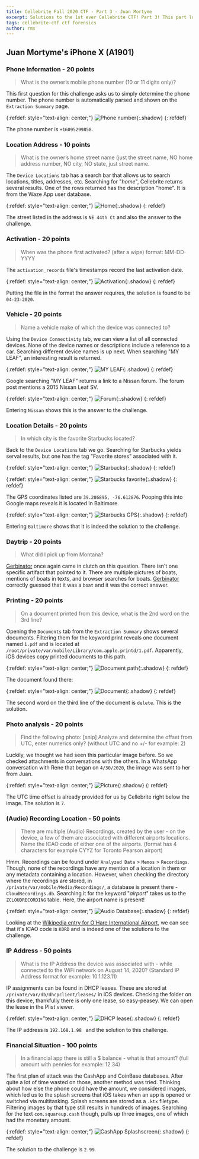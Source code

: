 ```yaml
---
title: Cellebrite Fall 2020 CTF - Part 3 - Juan Mortyme
excerpt: Solutions to the 1st ever Cellebrite CTF! Part 3! This part looks at the solutions to the questions associated with the image of Juan Mortyme's iPhone. 
tags: cellebrite-ctf ctf forensics
author: rms
---
```


## Juan Mortyme's iPhone X (A1901)

### Phone Information - 20 points

> What is the owner’s mobile phone number (10 or 11 digits only)?

This first question for this challenge asks us to simply determine the phone number. The phone number is automatically parsed and shown on the `Extraction Summary` page.

{:refdef: style="text-align: center;"}
![Phone number](https://starwarsfan2099.github.io/public/2020-11-18/juan_1.JPG){:.shadow}
{: refdef}

The phone number is `+16095299858`.

### Location Address - 10 points

> What is the owner’s home street name (just the street name, NO home address number, NO city, NO state, just street name.

The `Device Locations` tab has a search bar that allows us to search locations, titles, addresses, etc. Searching for "*home*", Cellebrite returns several results. One of the rows returned has the description "home".  It is from the Waze App user database. 

{:refdef: style="text-align: center;"}
![Home](https://starwarsfan2099.github.io/public/2020-11-18/juan_2.JPG){:.shadow}
{: refdef}

The street listed in the address is `NE 44th Ct` and also the answer to the challenge.

### Activation - 20 points

> When was the phone first activated? (after a wipe) format: MM-DD-YYYY

The `activation_records` file's timestamps record the last activation date. 

{:refdef: style="text-align: center;"}
![Activation](https://starwarsfan2099.github.io/public/2020-11-18/juan_3.JPG){:.shadow}
{: refdef}

Putting the file in the format the answer requires, the solution is found to be `04-23-2020`. 

### Vehicle - 20 points

> Name a vehicle make of which the device was connected to?

Using the `Device Connectivity` tab, we can view a list of all connected devices. None of the device names or descriptions include a reference to a car. Searching different device names is up next. When searching "MY LEAF", an interesting result is returned. 

{:refdef: style="text-align: center;"}
![MY LEAF](https://starwarsfan2099.github.io/public/2020-11-18/juan_4.JPG){:.shadow}
{: refdef}

Google searching "MY LEAF" returns a link to a Nissan forum. The forum post mentions a 2015 Nissan Leaf SV. 

{:refdef: style="text-align: center;"}
![Forum](https://starwarsfan2099.github.io/public/2020-11-18/juan_5.JPG){:.shadow}
{: refdef}

Entering `Nissan` shows this is the answer to the challenge. 

### Location Details - 20 points

> In which city is the favorite Starbucks located?

Back to the `Device Locations` tab we go. Searching for Starbucks yields serval results, but one has the tag "Favorite stores" associated with it. 

{:refdef: style="text-align: center;"}
![Starbucks](https://starwarsfan2099.github.io/public/2020-11-18/juan_6.JPG){:.shadow}
{: refdef}

{:refdef: style="text-align: center;"}
![Starbucks favorite](https://starwarsfan2099.github.io/public/2020-11-18/juan_7.JPG){:.shadow}
{: refdef}

The GPS coordinates listed are `39.286895, -76.612876`. Pooping this into Google maps reveals it is located in Baltimore. 

{:refdef: style="text-align: center;"}
![Starbucks GPS](https://starwarsfan2099.github.io/public/2020-11-18/juan_8.JPG){:.shadow}
{: refdef}

Entering `Baltimore` shows that it is indeed the solution to the challenge. 

### Daytrip - 20 points

> What did I pick up from Montana?

[Gerbinator](https://github.com/Gerbinator) once again came in clutch on this question. There isn't one specific artifact that pointed to it. There are multiple pictures of boats, mentions of boats in texts, and browser searches for boats. [Gerbinator](https://github.com/Gerbinator) correctly guessed that it was a `boat` and it was the correct answer.

### Printing - 20 points

> On a document printed from this device, what is the 2nd word on the 3rd line?

Opening the `Documents` tab from the `Extraction Summary` shows several documents. Filtering them for the keyword print reveals one document named `1.pdf` and is located at `/root/private/var/mobile/Library/com.apple.printd/1.pdf`. Apparently, iOS devices copy printed documents to this path. 

{:refdef: style="text-align: center;"}
![Document path](https://starwarsfan2099.github.io/public/2020-11-18/juan_9.JPG){:.shadow}
{: refdef}

The document found there:

{:refdef: style="text-align: center;"}
![Document](https://starwarsfan2099.github.io/public/2020-11-18/juan_10.JPG){:.shadow}
{: refdef}

The second word on the third line of the document is `delete`. This is the solution. 

### Photo analysis - 20 points

> Find the following photo: [snip] Analyze and determine the offset from UTC, enter numerics only? (without UTC and no +/- for example: 2)

Luckily, we thought we had seen this particular image before. So we checked attachments in conversations with the others. In a WhatsApp conversation with Rene that began on `4/30/2020`, the image was sent to her from Juan.  

{:refdef: style="text-align: center;"}
![Picture](https://starwarsfan2099.github.io/public/2020-11-18/juan_11.JPG){:.shadow}
{: refdef}

The UTC time offset is already provided for us by Cellebrite right below the image. The solution is `7`. 

### (Audio) Recording Location - 50 points

> There are multiple (Audio) Recordings, created by the user - on the device, a few of them are associated with different airports locations. Name the ICAO code of either one of the airports. (format has 4 characters for example CYYZ for Toronto Pearson airport)

Hmm. Recordings can be found under `Analyzed Data` > `Memos` > `Recordings`. Though, none of the recordings have any mention of a location in them or any metadata containing a location. However, when checking the directory where the recordings are stored, in `/private/var/mobile/Media/Recordings/`, a database is present there - `CloudRecordings.db`. Searching it for the keyword "*airport*" takes us to the `ZCLOUDRECORDING` table. Here, the airport name is present!

{:refdef: style="text-align: center;"}
![Audio Database](https://starwarsfan2099.github.io/public/2020-11-18/juan_12.JPG){:.shadow}
{: refdef}

Looking at the [Wikipedia entry for O'Hare International Airport](https://www.wikiwand.com/en/O%27Hare_International_Airport), we can see that it's ICAO code is `KORD` and is indeed one of the solutions to the challenge. 

### IP Address - 50 points

> What is the IP Address the device was associated with - while connected to the WiFi network on August 14, 2020? (Standard IP Address format for example: 10.1.123.11)

IP assignments can be found in DHCP leases. These are stored at `/private/var/db/dhcpclient/leases/` in iOS devices. Checking the folder on this device, thankfully there is only one lease, so easy-peasey. We can open the lease in the Plist viewer. 

{:refdef: style="text-align: center;"}
![DHCP lease](https://starwarsfan2099.github.io/public/2020-11-18/juan_13.JPG){:.shadow}
{: refdef}

The IP address is `192.168.1.98 ` and the solution to this challenge. 

### Financial Situation - 100 points

> In a financial app there is still a $ balance - what is that amount? (full amount with pennies for example: 12.34)

The first plan of attack was the CashApp and CoinBase databases. After quite a lot of time wasted on those, another method was tried. Thinking about how else the phone could have the amount, we considered images, which led us to the splash screens that iOS takes when an app is opened or switched via multitasking. Splash screens are stored as a `.ktx` filetype. Filtering images by that type still results in hundreds of images. Searching for the text `com.squareup.cash` though, pulls up three images, one of which had the monetary amount.  

{:refdef: style="text-align: center;"}
![CashApp Splashscreen](https://starwarsfan2099.github.io/public/2020-11-18/juan_14.JPG){:.shadow}
{: refdef}

The solution to the challenge is `2.99`.
